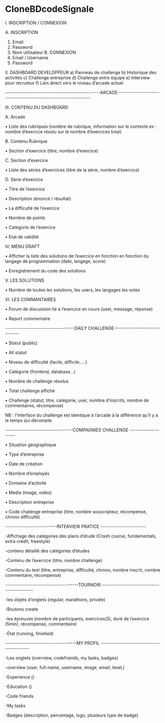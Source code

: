 # CloneBDcodeSignale


I.	INSCRIPTION / CONNEXION

A.	INSCRIPTION
1.	Email
2.	Password
3.	Nom utilisateur
B.	CONNEXION
1.	Email / Username
2.	Password

II.	DASHBOARD DEVELOPPEUR
a)	Panneau de challenge
b)	Historique des activités
c)	Challenge entreprise
d)	Challenge entre équipe
e)	Interview pour recruteur
f)	Lien direct vers le niveau d’arcade actuel

------------------------------------------------ARCADE----------------------------------------------------------------

III.	CONTENU DU DASHBOARD

A.	Arcade

•	Liste des rubriques (nombre de rubrique, information sur le contexte ex : nombre d’exercice résolu sur le nombre d’exercices total)

B.	Contenu Rubrique

•	Section d’exercice (titre, nombre d’exercice)

C.	Section d’exercice

•	Liste des séries d’exercices (titre de la série, nombre d’exercice)

D.	Série d’exercice

•	Titre de l’exercice

•	Description (énoncé / résultat)

•	La difficulté de l’exercice

•	Nombre de points

•	Catégorie de l’exercice

•	Etat de validité

IV.	MENU DRAFT

•	Afficher la liste des solutions de l’exercice en fonction en fonction du langage de programmation (date, langage, score)

•	Enregistrement du code des solutions

V.	LES SOLUTIONS

•	Nombre de toutes les solutions, les users, les langages les votes

VI.	LES COMMANTAIRES

•	Forum de discussion lié à l’exercice en cours (user, message, réponse)

•	Report commentaire

-----------------------------------DAILY CHALLENGE------------------------------

•	Statut (public)

•	All statut

•	Niveau de difficulté (facile, difficile…..)

•	Catégorie (frontend, database…)

•	Nombre de challenge résolus

•	Total challenge affiché

•	Challenge (statut, titre, catégorie, user, nombre d’inscrits, nombre de commentaires, récompense)

NB : l’interface du challenge est identique à l’arcade à la différence qu’il y a le temps qui décompte.

----------------------------------COMPAGNIES CHALLENGE --------------------

•	Situation géographique

•	Type d’entreprise

•	Date de création

•	Nombre d’employés

•	Domaine d’activité

•	Media (image, vidéo)

•	Description entreprise

•	Code challenge entreprise (titre, nombre souscripteur, récompense, chrono difficulté)


--------------------------INTERVIEW PRATICE -----------------------


-Affichage des catégories des plans d’étude (Crash course, fundamentals, extra crédit, freestyle)

-contenu détaillé des catégories d’études

-Contenu de l’exercice (titre, nombre challenge)

-Contenu du test (titre, entreprise, difficulté, chrono, nombre inscrit, nombre commentaire, récompense)



-------------------------------------TOURNOIR -------------------------------------------


-les objets d’onglets (regular, marathons, private)

-Boutons create

-les épreuves (nombre de participants, exercices(5), duré de l’exercice (5min), récompense, commentaire)

-État (running, finished)

------------------------------------MY PROFIL ------------------------------------------

-Les onglets (overview, codefreinds, my tasks, badges)

-overview (user, full-name, username, image, email, level,)

-Experience ()

-Education ()

-Code friends

-My tasks

-Badges (description, percentage, logo, plusieurs type de badge)

